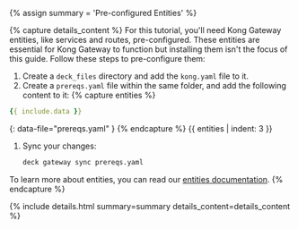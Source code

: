 
{% assign summary = 'Pre-configured Entities' %}

{% capture details_content %}
For this tutorial, you'll need Kong Gateway entities, like services and routes, pre-configured. These entities are essential for Kong Gateway to function but installing them isn't the focus of this guide. Follow these steps to pre-configure them:
1. Create a `deck_files` directory and add the `kong.yaml` file to it.
2. Create a `prereqs.yaml` file within the same folder, and add the following content to it:
{% capture entities %}
```yaml
{{ include.data }}
```
{: data-file="prereqs.yaml" }
{% endcapture %}
{{ entities | indent: 3 }}
1. Sync your changes:
   ```sh
   deck gateway sync prereqs.yaml
   ```

To learn more about entities, you can read our [entities documentation](/entities/). 
{% endcapture %}

{% include details.html summary=summary details_content=details_content %}